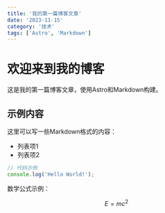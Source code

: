 ```yaml
---
title: '我的第一篇博客文章'
date: '2023-11-15'
category: '技术'
tags: ['Astro', 'Markdown']
---
```


# 欢迎来到我的博客

这是我的第一篇博客文章，使用Astro和Markdown构建。

## 示例内容

这里可以写一些Markdown格式的内容：

- 列表项1
- 列表项2

```javascript
// 代码示例
console.log('Hello World!');
```

数学公式示例：

$$ E = mc^2 $$